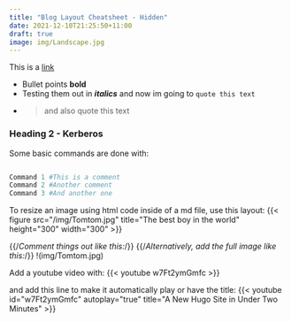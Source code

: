 ```yaml
---
title: "Blog Layout Cheatsheet - Hidden"
date: 2021-12-10T21:25:50+11:00
draft: true
image: img/Landscape.jpg
---
```


This is a [link](https://www.pexels.com/photo/selective-focus-photography-of-orange-tabby-cat-1170986/)

* Bullet points **bold**
* Testing them out in ***italics*** and now im going to `quote this text`
* >and also quote this text

### Heading 2 - Kerberos

Some basic commands are done with:

```python

Command 1 #This is a comment
Command 2 #Another comment
Command 3 #And another one

```

To resize an image using html code inside of a md file, use this layout:
{{< figure src="/img/Tomtom.jpg" title="The best boy in the world" height="300" width="300" >}}

{{/*Comment things out like this:*/}}
{{/*Alternatively, add the full image like this:*/}}
!(img/Tomtom.jpg)

Add a youtube video with:
{{< youtube w7Ft2ymGmfc >}}

and add this line to make it automatically play or have the title:
{{< youtube id="w7Ft2ymGmfc" autoplay="true" title="A New Hugo Site in Under Two Minutes" >}}
